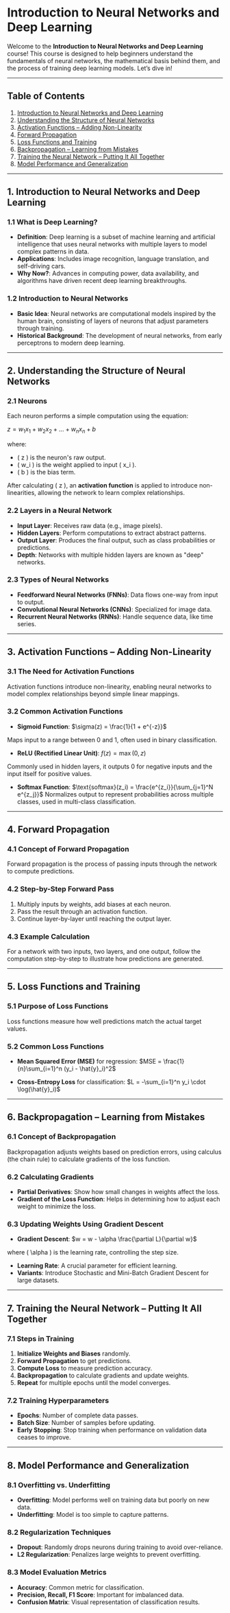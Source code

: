 # Introduction to Neural Networks and Deep Learning

Welcome to the **Introduction to Neural Networks and Deep Learning** course! This course is designed to help beginners understand the fundamentals of neural networks, the mathematical basis behind them, and the process of training deep learning models. Let’s dive in!

---

## Table of Contents

1. [Introduction to Neural Networks and Deep Learning](#introduction-to-neural-networks-and-deep-learning)
2. [Understanding the Structure of Neural Networks](#understanding-the-structure-of-neural-networks)
3. [Activation Functions – Adding Non-Linearity](#activation-functions--adding-non-linearity)
4. [Forward Propagation](#forward-propagation)
5. [Loss Functions and Training](#loss-functions-and-training)
6. [Backpropagation – Learning from Mistakes](#backpropagation--learning-from-mistakes)
7. [Training the Neural Network – Putting It All Together](#training-the-neural-network--putting-it-all-together)
8. [Model Performance and Generalization](#model-performance-and-generalization)

---

## 1. Introduction to Neural Networks and Deep Learning

### 1.1 What is Deep Learning?
- **Definition**: Deep learning is a subset of machine learning and artificial intelligence that uses neural networks with multiple layers to model complex patterns in data.
- **Applications**: Includes image recognition, language translation, and self-driving cars.
- **Why Now?**: Advances in computing power, data availability, and algorithms have driven recent deep learning breakthroughs.

### 1.2 Introduction to Neural Networks
- **Basic Idea**: Neural networks are computational models inspired by the human brain, consisting of layers of neurons that adjust parameters through training.
- **Historical Background**: The development of neural networks, from early perceptrons to modern deep learning.

---

## 2. Understanding the Structure of Neural Networks

### 2.1 Neurons
Each neuron performs a simple computation using the equation:

$z = w_1x_1 + w_2x_2 + \dots + w_nx_n + b$

where:
- \( z \) is the neuron's raw output.
- \( w_i \) is the weight applied to input \( x_i \).
- \( b \) is the bias term.

After calculating \( z \), an **activation function** is applied to introduce non-linearities, allowing the network to learn complex relationships.

### 2.2 Layers in a Neural Network
- **Input Layer**: Receives raw data (e.g., image pixels).
- **Hidden Layers**: Perform computations to extract abstract patterns.
- **Output Layer**: Produces the final output, such as class probabilities or predictions.
- **Depth**: Networks with multiple hidden layers are known as "deep" networks.

### 2.3 Types of Neural Networks
- **Feedforward Neural Networks (FNNs)**: Data flows one-way from input to output.
- **Convolutional Neural Networks (CNNs)**: Specialized for image data.
- **Recurrent Neural Networks (RNNs)**: Handle sequence data, like time series.

---

## 3. Activation Functions – Adding Non-Linearity

### 3.1 The Need for Activation Functions
Activation functions introduce non-linearity, enabling neural networks to model complex relationships beyond simple linear mappings.

### 3.2 Common Activation Functions
- **Sigmoid Function**:
$\sigma(z) = \frac{1}{1 + e^{-z}}$

Maps input to a range between 0 and 1, often used in binary classification.

- **ReLU (Rectified Linear Unit)**:
$f(z) = \max(0, z)$

  
Commonly used in hidden layers, it outputs 0 for negative inputs and the input itself for positive values.

- **Softmax Function**:
$\text{softmax}(z_i) = \frac{e^{z_i}}{\sum_{j=1}^N e^{z_j}}$
Normalizes output to represent probabilities across multiple classes, used in multi-class classification.

---

## 4. Forward Propagation

### 4.1 Concept of Forward Propagation
Forward propagation is the process of passing inputs through the network to compute predictions.

### 4.2 Step-by-Step Forward Pass
1. Multiply inputs by weights, add biases at each neuron.
2. Pass the result through an activation function.
3. Continue layer-by-layer until reaching the output layer.

### 4.3 Example Calculation
For a network with two inputs, two layers, and one output, follow the computation step-by-step to illustrate how predictions are generated.

---

## 5. Loss Functions and Training

### 5.1 Purpose of Loss Functions
Loss functions measure how well predictions match the actual target values.

### 5.2 Common Loss Functions

- **Mean Squared Error (MSE)** for regression:
$MSE = \frac{1}{n}\sum_{i=1}^n (y_i - \hat{y}_i)^2$

- **Cross-Entropy Loss** for classification:
$L = -\sum_{i=1}^n y_i \cdot \log(\hat{y}_i)$

---

## 6. Backpropagation – Learning from Mistakes

### 6.1 Concept of Backpropagation
Backpropagation adjusts weights based on prediction errors, using calculus (the chain rule) to calculate gradients of the loss function.

### 6.2 Calculating Gradients
- **Partial Derivatives**: Show how small changes in weights affect the loss.
- **Gradient of the Loss Function**: Helps in determining how to adjust each weight to minimize the loss.

### 6.3 Updating Weights Using Gradient Descent
- **Gradient Descent**:
$w = w - \alpha \frac{\partial L}{\partial w}$

where \( \alpha \) is the learning rate, controlling the step size.

- **Learning Rate**: A crucial parameter for efficient learning.
- **Variants**: Introduce Stochastic and Mini-Batch Gradient Descent for large datasets.

---

## 7. Training the Neural Network – Putting It All Together

### 7.1 Steps in Training
1. **Initialize Weights and Biases** randomly.
2. **Forward Propagation** to get predictions.
3. **Compute Loss** to measure prediction accuracy.
4. **Backpropagation** to calculate gradients and update weights.
5. **Repeat** for multiple epochs until the model converges.

### 7.2 Training Hyperparameters
- **Epochs**: Number of complete data passes.
- **Batch Size**: Number of samples before updating.
- **Early Stopping**: Stop training when performance on validation data ceases to improve.

---

## 8. Model Performance and Generalization

### 8.1 Overfitting vs. Underfitting
- **Overfitting**: Model performs well on training data but poorly on new data.
- **Underfitting**: Model is too simple to capture patterns.

### 8.2 Regularization Techniques
- **Dropout**: Randomly drops neurons during training to avoid over-reliance.
- **L2 Regularization**: Penalizes large weights to prevent overfitting.

### 8.3 Model Evaluation Metrics
- **Accuracy**: Common metric for classification.
- **Precision, Recall, F1 Score**: Important for imbalanced data.
- **Confusion Matrix**: Visual representation of classification results.
